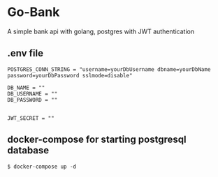 # Go-Bank
A simple bank api with golang, postgres with JWT authentication



## .env file
```
POSTGRES_CONN_STRING = "username=yourDbUsername dbname=yourDbName password=yourDbPassword sslmode=disable"

DB_NAME = ""
DB_USERNAME = ""
DB_PASSWORD = ""


JWT_SECRET = ""
```

## docker-compose for starting postgresql database
```
$ docker-compose up -d
```